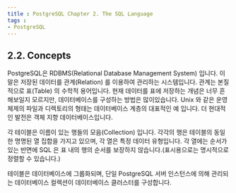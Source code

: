 ```yaml
---
title : PostgreSQL Chapter 2. The SQL Language
tags :
- PostgreSQL
---
```


## 2.2. Concepts

PostgreSQL은 RDBMS(Relational Database Management System) 입니다. 이 말은 저장된 데이터를 관계(Relation) 를 이용하여 관리하는 시스템입니다. 관계는 본질적으로 표(Table) 의 수학적 용어입니다. 현재 데이터를 표에 저장하는 개념은 너무 흔해보일지 모르지만, 데이터베이스를 구성하는 방법은 많이있습니다. Unix 와 같은 운영체제의 파일과 디렉토리의 형태는 데이터베이스 계층의 대표적인 예 입니다. 더 현대적인 발전은 객체 지향 데이터베이스입니다.

각 테이블은 이름이 있는 행들의 모음(Collection) 입니다. 각각의 행은 테이블의 동일한 명명된 열 집합을 가지고 있으며, 각 열은 특정 데이터 유형입니다. 각 열에는 순서가 있는 반면에 SQL 은 표 내의 행의 순서를 보장하지 않습니다.(표시용으로는 명시적으로 정렬할 수 있습니다.)

테이블은 데이터베이스에 그룹화되며, 단일 PostgreSQL 서버 인스턴스에 의해 관리되는 데이터베이스 컬렉션이 데이터베이스 클러스터를 구성합니다.